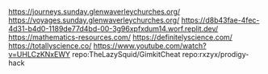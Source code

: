 
https://journeys.sunday.glenwaverleychurches.org/
https://voyages.sunday.glenwaverleychurches.org/
https://d8b43fae-4fec-4d31-b4d0-1189de77d4bd-00-3g96xpfxdum14.worf.replit.dev/
https://mathematics-resources.com/
https://definitelyscience.com/
https://totallyscience.co/
https://www.youtube.com/watch?v=UHLCzKNxEWY
repo:TheLazySquid/GimkitCheat 
repo:rxzyx/prodigy-hack 
